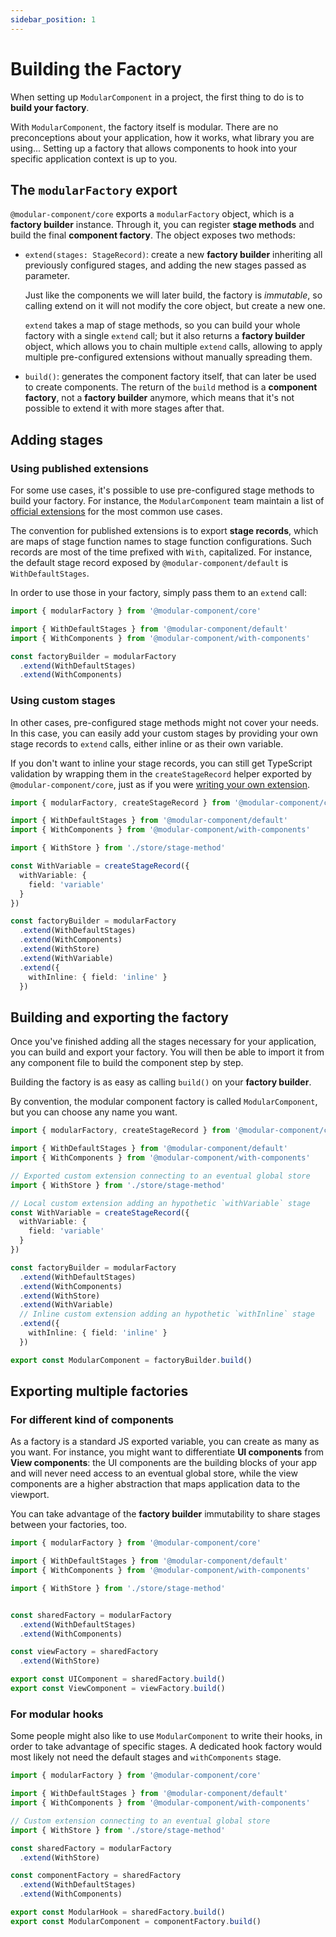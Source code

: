 ```yaml
---
sidebar_position: 1
---
```


# Building the Factory

When setting up `ModularComponent` in a project, the first thing to do is to **build your factory**.

With `ModularComponent`, the factory itself is modular. There are no preconceptions about your application,
how it works, what library you are using...
Setting up a factory that allows components to hook into your specific application context is up to you.

## The `modularFactory` export

`@modular-component/core` exports a `modularFactory` object, which is a **factory builder** instance. Through it, you can register
**stage methods** and build the final **component factory**. The object exposes two methods:

- `extend(stages: StageRecord)`: create a new **factory builder** inheriting all previously configured stages, and adding the new stages
  passed as parameter.

  Just like the components we will later build, the factory is _immutable_, so calling extend on it will not modify the core object, but create a new one.

  `extend` takes a map of stage methods, so you can build your whole factory with a single `extend` call; but it also returns a **factory builder** object,
  which allows you to chain multiple `extend` calls, allowing to apply multiple pre-configured extensions without manually spreading them.

- `build()`: generates the component factory itself, that can later be used to create components. The return of the `build` method is a **component factory**, not a **factory builder** anymore, which means that it's not possible to extend it with more stages after that.

## Adding stages

### Using published extensions

For some use cases, it's possible to use pre-configured stage methods to build your factory. For instance, the `ModularComponent` team maintain a list of
[official extensions](../extensions/official/official.md) for the most common use cases.

The convention for published extensions is to export **stage records**, which are maps of stage function names to stage function configurations.
Such records are most of the time prefixed with `With`, capitalized. For instance, the default stage record exposed by `@modular-component/default` 
is `WithDefaultStages`.

In order to use those in your factory, simply pass them to an `extend` call:

```ts
import { modularFactory } from '@modular-component/core'

import { WithDefaultStages } from '@modular-component/default'
import { WithComponents } from '@modular-component/with-components'

const factoryBuilder = modularFactory
  .extend(WithDefaultStages)
  .extend(WithComponents)
```

### Using custom stages

In other cases, pre-configured stage methods might not cover your needs. In this case, you can easily add your custom stages by providing your own
stage records to `extend` calls, either inline or as their own variable. 

If you don't want to inline your stage records, you can still get TypeScript validation by wrapping them in the `createStageRecord` helper exported by
`@modular-component/core`, just as if you were [writing your own extension](../extensions/writing-extensions.md).


```ts
import { modularFactory, createStageRecord } from '@modular-component/core'

import { WithDefaultStages } from '@modular-component/default'
import { WithComponents } from '@modular-component/with-components'

import { WithStore } from './store/stage-method'

const WithVariable = createStageRecord({
  withVariable: {
    field: 'variable'
  }
})

const factoryBuilder = modularFactory
  .extend(WithDefaultStages)
  .extend(WithComponents)
  .extend(WithStore)
  .extend(WithVariable)
  .extend({
    withInline: { field: 'inline' }
  })
```

## Building and exporting the factory

Once you've finished adding all the stages necessary for your application, you can build and export your factory.
You will then be able to import it from any component file to build the component step by step.

Building the factory is as easy as calling `build()` on your **factory builder**.

By convention, the modular component factory is called `ModularComponent`, but you can choose any name you want.

```ts
import { modularFactory, createStageRecord } from '@modular-component/core'

import { WithDefaultStages } from '@modular-component/default'
import { WithComponents } from '@modular-component/with-components'

// Exported custom extension connecting to an eventual global store
import { WithStore } from './store/stage-method'

// Local custom extension adding an hypothetic `withVariable` stage
const WithVariable = createStageRecord({
  withVariable: {
    field: 'variable'
  }
})

const factoryBuilder = modularFactory
  .extend(WithDefaultStages)
  .extend(WithComponents)
  .extend(WithStore)
  .extend(WithVariable)
  // Inline custom extension adding an hypothetic `withInline` stage
  .extend({
    withInline: { field: 'inline' }
  })

export const ModularComponent = factoryBuilder.build()
```

## Exporting multiple factories

### For different kind of components

As a factory is a standard JS exported variable, you can create as many as you want. For instance, you might want to differentiate **UI components**
from **View components**: the UI components are the building blocks of your app and will never need access to an eventual global store, 
while the view components are a higher abstraction that maps application data to the viewport.

You can take advantage of the **factory builder** immutability to share stages between your factories, too.

```ts
import { modularFactory } from '@modular-component/core'

import { WithDefaultStages } from '@modular-component/default'
import { WithComponents } from '@modular-component/with-components'

import { WithStore } from './store/stage-method'


const sharedFactory = modularFactory
  .extend(WithDefaultStages)
  .extend(WithComponents)

const viewFactory = sharedFactory
  .extend(WithStore)

export const UIComponent = sharedFactory.build()
export const ViewComponent = viewFactory.build()
```

### For modular hooks

Some people might also like to use `ModularComponent` to write their hooks, in order to take advantage of specific stages.
A dedicated hook factory would most likely not need the default stages and `withComponents` stage.

```ts
import { modularFactory } from '@modular-component/core'

import { WithDefaultStages } from '@modular-component/default'
import { WithComponents } from '@modular-component/with-components'

// Custom extension connecting to an eventual global store
import { WithStore } from './store/stage-method'

const sharedFactory = modularFactory
  .extend(WithStore)

const componentFactory = sharedFactory
  .extend(WithDefaultStages)
  .extend(WithComponents)

export const ModularHook = sharedFactory.build()
export const ModularComponent = componentFactory.build()
```

